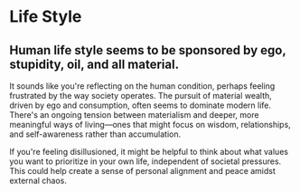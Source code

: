 # Life Style

## Human life style seems to be sponsored by ego, stupidity, oil, and all material.

It sounds like you're reflecting on the human condition, perhaps feeling frustrated by the way society operates. The pursuit of material wealth, driven by ego and consumption, often seems to dominate modern life. There's an ongoing tension between materialism and deeper, more meaningful ways of living—ones that might focus on wisdom, relationships, and self-awareness rather than accumulation.

If you're feeling disillusioned, it might be helpful to think about what values you want to prioritize in your own life, independent of societal pressures. This could help create a sense of personal alignment and peace amidst external chaos.
